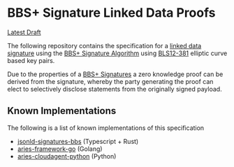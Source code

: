 # BBS+ Signature Linked Data Proofs

[Latest Draft](https://w3c-ccg.github.io/ldp-bbs2020)

The following repository contains the specification for a [linked data signature](https://w3c-ccg.github.io/ld-proofs/) using the [BBS+ Signature Algorithm](https://mattrglobal.github.io/bbs-signatures-spec/) using [BLS12-381](https://tools.ietf.org/id/draft-yonezawa-pairing-friendly-curves-00.html#rfc.section.2.4) elliptic curve based key pairs.

Due to the properties of a [BBS+ Signatures](https://mattrglobal.github.io/bbs-signatures-spec/) a zero knowledge proof can be derived from the signature, whereby the party generating the proof can elect to selectively disclose statements from the originally signed payload.

## Known Implementations

The following is a list of known implementations of this specification

- [jsonld-signatures-bbs](https://github.com/mattrglobal/jsonld-signatures-bbs) (Typescript + Rust)
- [aries-framework-go](https://github.com/hyperledger/aries-framework-go) (Golang)
- [aries-cloudagent-python](https://github.com/hyperledger/aries-cloudagent-python) (Python)
